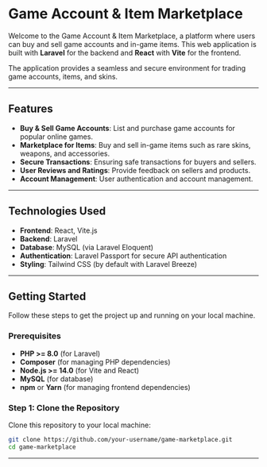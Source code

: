 # Game Account & Item Marketplace

Welcome to the Game Account & Item Marketplace, a platform where users can buy and sell game accounts and in-game items. This web application is built with **Laravel** for the backend and **React** with **Vite** for the frontend.

The application provides a seamless and secure environment for trading game accounts, items, and skins.

---

## Features

- **Buy & Sell Game Accounts**: List and purchase game accounts for popular online games.
- **Marketplace for Items**: Buy and sell in-game items such as rare skins, weapons, and accessories.
- **Secure Transactions**: Ensuring safe transactions for buyers and sellers.
- **User Reviews and Ratings**: Provide feedback on sellers and products.
- **Account Management**: User authentication and account management.

---

## Technologies Used

- **Frontend**: React, Vite.js
- **Backend**: Laravel
- **Database**: MySQL (via Laravel Eloquent)
- **Authentication**: Laravel Passport for secure API authentication
- **Styling**: Tailwind CSS (by default with Laravel Breeze)

---

## Getting Started

Follow these steps to get the project up and running on your local machine.

### Prerequisites

- **PHP >= 8.0** (for Laravel)
- **Composer** (for managing PHP dependencies)
- **Node.js >= 14.0** (for Vite and React)
- **MySQL** (for database)
- **npm** or **Yarn** (for managing frontend dependencies)

### Step 1: Clone the Repository

Clone this repository to your local machine:

```bash
git clone https://github.com/your-username/game-marketplace.git
cd game-marketplace


```

---
